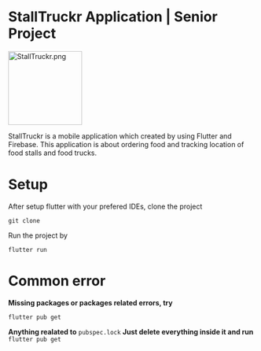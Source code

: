 # StallTruckr Application | Senior Project

<img src="https://www.picz.in.th/image/stalltruckr-logo-merchant-tran.nW9izt" alt="StallTruckr.png" width="150"/>

StallTruckr is a mobile application which created by using Flutter and Firebase. This application is about ordering food and tracking location of food stalls and food trucks.

# Setup

After setup flutter with your prefered IDEs, clone the project

`git clone`

Run the project by

`flutter run`

# Common error

**Missing packages or packages related errors, try**

`flutter pub get`

**Anything realated to**
`pubspec.lock`
**Just delete everything inside it and run**
`flutter pub get`

